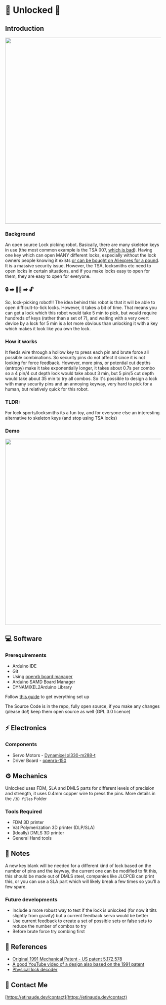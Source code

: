 # 🔑 Unlocked 🔑

## Introduction

<img src="https://firebasestorage.googleapis.com/v0/b/portfolio-aa70a.appspot.com/o/projects%2Flockwebsitedisplay.webp?alt=media" width="600px" />

### Background

An open source Lock picking robot. Basically, there are many skeleton keys in use (the most common example is the TSA 007, [which is bad](https://www.youtube.com/watch?v=GhESSMvf_to)). Having one key which can open MANY different locks, especially without the lock owners people knowing it exists [or can be bought on Aliexpres for a pound](https://www.aliexpress.com/item/1005006407379398.html). It is a massive security issue. However, the TSA, locksmiths etc need to open locks in certain situations, and if you make locks easy to open for them, they are easy to open for everyone.

### 🔒 ➡️ 🔑🤖 ➡️ 🔓

So, lock-picking robot!!! The idea behind this robot is that it will be able to open difficult-to-lick locks. However, it takes a bit of time. That means you can get a lock which this robot would take 5 min to pick, but would require hundreds of keys (rather than a set of 7), and waiting with a very overt device by a lock for 5 min is a lot more obvious than unlocking it with a key which makes it look like you own the lock. 

### How it works

It feeds wire through a hollow key to press each pin and brute force all possible combinations. So security pins do not affect it since it is not looking for force feedback. However, more pins, or potential cut depths (entropy) make it take exponentially longer, it takes about 0.7s per combo so a 4 pin/4 cut depth lock would take about 3 min, but 5 pin/5 cut depth would take about 35 min to try all combos. So it's possible to design a lock with many security pins and an annoying keyway, very hard to pick for a human, but relatively quick for this robot.

### TLDR:

For lock sports/locksmiths its a fun toy, and for everyone else an interesting alternative to skeleton keys (and stop using TSA locks)

### Demo

<img src="https://github.com/etinaude/unlocked/blob/main/images/githubDemo.webp" width="600px" />



## 💻 Software

### Prerequirements
- Arduino IDE
- Git
- Using [openrb board manager](https://raw.githubusercontent.com/ROBOTIS-GIT/OpenRB-150/master/package_openrb_index.json)
- Arduino SAMD Board Manager
- DYNAMIXEL2Arduino Library

Follow [this guide](https://emanual.robotis.com/docs/en/parts/controller/openrb-150/#development-environment) to get everything set up


The Source Code is in the repo, fully open source, if you make any changes (please do!) keep them open source as well (GPL 3.0 licence)


## ⚡ Electronics

### Components

- Servo Motors - [Dynamixel xl330-m288-t](https://emanual.robotis.com/docs/en/dxl/x/xl330-m288/) 
- Driver Board - [openrb-150](https://emanual.robotis.com/docs/en/parts/controller/openrb-150/)

## ⚙️ Mechanics

Unlocked uses FDM, SLA and DMLS parts for different levels of precision and strength, it uses 0.4mm copper wire to press the pins. More details in the `/3D files` Folder

### Tools Required

- FDM 3D printer
- Vat Polymerization 3D printer (DLP/SLA)
- (Ideally) DMLS 3D printer
- General Hand tools

## 📝 Notes

A new key blank will be needed for a different kind of lock based on the number of pins and the keyway, the current one can be modified to fit this, this should be made out of DMLS steel, companies like JLCPCB can print this, or you can use a SLA part which will likely break a few times so you'll a few spare.

### Future developments

- Include a more robust way to test if the lock is unlocked (for now it tilts slightly from gravity) but a current feedback servo would be better
- Use current feedback to create a set of possible sets or false sets to reduce the number of combos to try
- Before brute force try combing first


## 📄 References

- [Original 1991 Mechanical Patent -  US patent 5,172,578](https://www.researchgate.net/figure/S-A-Bitzioss-1991-design-for-a-Sputnik-decoder-pick-for-pin-tumbler-locks-US_fig9_271020041)
- [A good YouTube video of a design also based on the 1991 patent](https://www.youtube.com/watch?v=QE9MT1LG-PU)
- [Physical lock decoder](https://www.youtube.com/watch?v=CLcOZhq2GjQ)


## 💬 Contact Me

[https://etinaude.dev/contact](https://etinaude.dev/contact)
